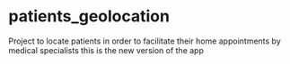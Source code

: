 # patients_geolocation
Project to locate patients in order to facilitate their home appointments by medical specialists
this is the new version of the app